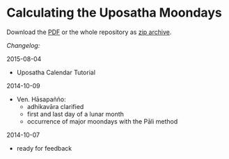 
# Calculating the Uposatha Moondays

Download the [PDF](https://github.com/profound-labs/calculating-the-uposatha-moondays/raw/master/calculating-the-uposatha-moondays.pdf) or the whole repository as [zip archive](https://github.com/profound-labs/calculating-the-uposatha-moondays/archive/master.zip).

*Changelog:*

2015-08-04
- Uposatha Calendar Tutorial

2014-10-09
- Ven. Hāsapañño:
  - adhikavāra clarified
  - first and last day of a lunar month
  - occurrence of major moondays with the Pāli method

2014-10-07
- ready for feedback
